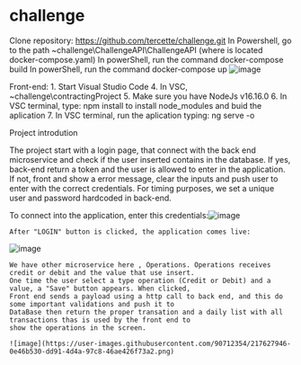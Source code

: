 # challenge

Clone repository: https://github.com/tercette/challenge.git
In Powershell, go to the path ~challenge\ChallengeAPI\ChallengeAPI (where is located docker-compose.yaml)
In powerShell, run the command docker-compose build
In powerShell, run the command docker-compose up
![image](https://user-images.githubusercontent.com/90712354/217625700-be143202-3055-491e-9404-dc583e70c352.png)

Front-end:
	1. Start Visual Studio Code
	4. In VSC, ~challenge\contractingProject
	5. Make sure you have NodeJs v16.16.0 
	6. In VSC terminal, type: npm install to install node_modules and buid the aplication
	7. In VSC terminal, run the aplication typing: ng serve -o

Project introdution

The project start with a login page, that connect with the back end microservice and check if the user inserted contains in the database. If yes, back-end return a token and the user is allowed to enter in the application. If not, front and show a error message, clear the inputs and push user to enter with the correct credentials. For timing purposes, we set a unique user and password hardcoded in back-end. 

To connect into the application, enter this credentials:![image](https://user-images.githubusercontent.com/90712354/217627644-6d241bd7-1a4d-4b37-be56-59be9b65080f.png)

	After "LOGIN" button is clicked, the application comes live:
![image](https://user-images.githubusercontent.com/90712354/217627769-d771ce90-80ff-4fe2-923c-239a02b99304.png)

	We have other microservice here , Operations. Operations receives credit or debit and the value that use insert.
	One time the user select a type operation (Credit or Debit) and a value, a "Save" button appears. When clicked, 
	Front end sends a payload using a http call to back end, and this do some important validations and push it to
	DataBase then return the proper transation and a daily list with all transactions thas is used by the front end to 
	show the operations in the screen. 
	
	![image](https://user-images.githubusercontent.com/90712354/217627946-0e46b530-dd91-4d4a-97c8-46ae426f73a2.png)

	


